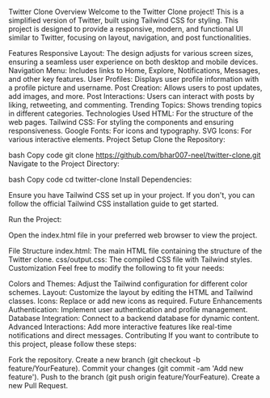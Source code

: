 Twitter Clone
Overview
Welcome to the Twitter Clone project! This is a simplified version of Twitter, built using Tailwind CSS for styling. This project is designed to provide a responsive, modern, and functional UI similar to Twitter, focusing on layout, navigation, and post functionalities.

Features
Responsive Layout: The design adjusts for various screen sizes, ensuring a seamless user experience on both desktop and mobile devices.
Navigation Menu: Includes links to Home, Explore, Notifications, Messages, and other key features.
User Profiles: Displays user profile information with a profile picture and username.
Post Creation: Allows users to post updates, add images, and more.
Post Interactions: Users can interact with posts by liking, retweeting, and commenting.
Trending Topics: Shows trending topics in different categories.
Technologies Used
HTML: For the structure of the web pages.
Tailwind CSS: For styling the components and ensuring responsiveness.
Google Fonts: For icons and typography.
SVG Icons: For various interactive elements.
Project Setup
Clone the Repository:

bash
Copy code
git clone https://github.com/bhar007-neel/twitter-clone.git
Navigate to the Project Directory:

bash
Copy code
cd twitter-clone
Install Dependencies:

Ensure you have Tailwind CSS set up in your project. If you don't, you can follow the official Tailwind CSS installation guide to get started.

Run the Project:

Open the index.html file in your preferred web browser to view the project.

File Structure
index.html: The main HTML file containing the structure of the Twitter clone.
css/output.css: The compiled CSS file with Tailwind styles.
Customization
Feel free to modify the following to fit your needs:

Colors and Themes: Adjust the Tailwind configuration for different color schemes.
Layout: Customize the layout by editing the HTML and Tailwind classes.
Icons: Replace or add new icons as required.
Future Enhancements
Authentication: Implement user authentication and profile management.
Database Integration: Connect to a backend database for dynamic content.
Advanced Interactions: Add more interactive features like real-time notifications and direct messages.
Contributing
If you want to contribute to this project, please follow these steps:

Fork the repository.
Create a new branch (git checkout -b feature/YourFeature).
Commit your changes (git commit -am 'Add new feature').
Push to the branch (git push origin feature/YourFeature).
Create a new Pull Request.
